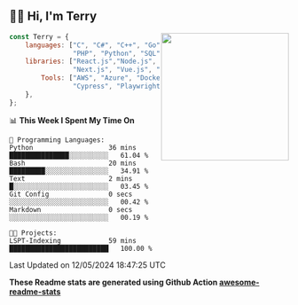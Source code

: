 <h2>👋🏻 Hi, I'm Terry</h2>

<img align='right' src="https://media.giphy.com/media/fkZukR450RQ1qnGaq9/giphy.gif" width="230">

```javascript
const Terry = {
    languages: ["C", "C#", "C++", "Go", "Java", "Javascript",
                "PHP", "Python", "SQL", "Typescript"],
    libraries: ["React.js","Node.js", ".Net", "Express.js",
                "Next.js", "Vue.js", "Astro.js", "CUDA"],
        Tools: ["AWS", "Azure", "Docker🐳", "Git", "Figma",
                "Cypress", "Playwright", "Postman", "Jira"],
    },
};
```
<!--START_SECTION:waka-->
📊 **This Week I Spent My Time On** 

```text
💬 Programming Languages: 
Python                   36 mins             ███████████████░░░░░░░░░░   61.04 % 
Bash                     20 mins             █████████░░░░░░░░░░░░░░░░   34.91 % 
Text                     2 mins              █░░░░░░░░░░░░░░░░░░░░░░░░   03.45 % 
Git Config               0 secs              ░░░░░░░░░░░░░░░░░░░░░░░░░   00.42 % 
Markdown                 0 secs              ░░░░░░░░░░░░░░░░░░░░░░░░░   00.19 % 

🐱‍💻 Projects: 
LSPT-Indexing            59 mins             █████████████████████████   100.00 % 
```


 Last Updated on 12/05/2024 18:47:25 UTC
<!--END_SECTION:waka-->

**These Readme stats are generated using Github Action [awesome-readme-stats](https://github.com/anmol098/waka-readme-stats)**
